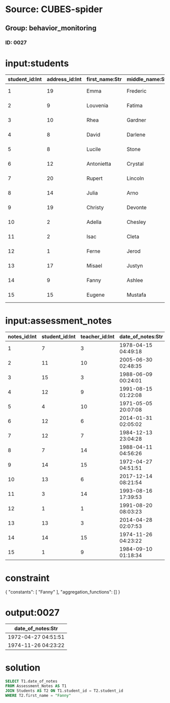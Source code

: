 # Source: CUBES-spider
## Group: behavior_monitoring
### ID: 0027

# input:students

| student_id:Int | address_id:Int | first_name:Str | middle_name:Str | last_name:Str | cell_mobile_number:Str | email_address:Str | date_first_rental:Str | date_left_university:Str | other_student_details:Str |
|---|---|---|---|---|---|---|---|---|---|
| 1 | 19 | Emma | Frederic | Rohan | 235.899.9744 | derrick.jenkins@example.com | 2017-12-05 15:20:04 | 2018-03-03 03:33:05 | nan |
| 2 | 9 | Louvenia | Fatima | Hansen | 1-247-673-8446 | rohan.clarabelle@example.org | 2017-08-08 22:30:36 | 2018-02-24 11:12:11 | nan |
| 3 | 10 | Rhea | Gardner | Bergnaum | 1-751-162-9676x115 | kkirlin@example.org | 2017-11-15 04:57:28 | 2018-03-19 12:49:20 | nan |
| 4 | 8 | David | Darlene | Gorczany | 1-895-196-9979 | eolson@example.com | 2018-02-15 20:03:11 | 2018-03-11 02:21:24 | nan |
| 5 | 8 | Lucile | Stone | Gottlieb | 1-036-062-5465 | dicki.kathryne@example.org | 2017-07-20 18:20:27 | 2018-03-18 16:07:42 | nan |
| 6 | 12 | Antonietta | Crystal | Fahey | (874)070-9495 | norwood.howell@example.org | 2017-10-31 12:33:09 | 2018-03-20 22:01:07 | nan |
| 7 | 20 | Rupert | Lincoln | Marks | 763.072.5520x5907 | lisette.brekke@example.net | 2017-09-25 12:02:23 | 2018-03-01 08:56:04 | first honor |
| 8 | 14 | Julia | Arno | Balistreri | 319.497.4575x2214 | jasmin.schuppe@example.com | 2018-02-23 02:28:07 | 2018-03-01 16:03:55 | nan |
| 9 | 19 | Christy | Devonte | Huels | (568)451-0917x3945 | dora.zboncak@example.org | 2018-01-11 19:49:39 | 2018-03-15 01:47:11 | nan |
| 10 | 2 | Adella | Chesley | Krajcik | 08605192839 | frederique.mante@example.org | 2017-07-05 19:15:29 | 2018-03-11 15:57:19 | first honor |
| 11 | 2 | Isac | Cleta | Fadel | +60(5)3280072514 | qharvey@example.com | 2017-09-13 04:06:15 | 2018-03-05 07:30:22 | first honor |
| 12 | 1 | Ferne | Jerod | Weimann | (921)011-7909x3518 | mitchel55@example.net | 2017-05-24 05:00:18 | 2018-02-28 12:33:53 | nan |
| 13 | 17 | Misael | Justyn | Will | (062)892-7033 | gbeatty@example.com | 2017-10-15 06:52:46 | 2018-03-18 07:01:27 | nan |
| 14 | 9 | Fanny | Ashlee | Haley | (820)260-5721 | foster.zemlak@example.com | 2018-03-14 11:37:10 | 2018-03-12 15:05:53 | nan |
| 15 | 15 | Eugene | Mustafa | Tremblay | 1-498-138-8088 | kertzmann.devon@example.net | 2018-03-11 22:42:47 | 2018-03-07 11:41:26 | first honor |

# input:assessment_notes

| notes_id:Int | student_id:Int | teacher_id:Int | date_of_notes:Str | text_of_notes:Str | other_details:Str |
|---|---|---|---|---|---|
| 1 | 7 | 3 | 1978-04-15 04:49:18 | nan | nan |
| 2 | 11 | 10 | 2005-06-30 02:48:35 | nan | nan |
| 3 | 15 | 3 | 1988-06-09 00:24:01 | nan | nan |
| 4 | 12 | 9 | 1991-08-15 01:22:08 | nan | nan |
| 5 | 4 | 10 | 1971-05-05 20:07:08 | nan | nan |
| 6 | 12 | 6 | 2014-01-31 02:05:02 | nan | nan |
| 7 | 12 | 7 | 1984-12-13 23:04:28 | nan | nan |
| 8 | 7 | 14 | 1988-04-11 04:56:26 | nan | nan |
| 9 | 14 | 15 | 1972-04-27 04:51:51 | nan | nan |
| 10 | 13 | 6 | 2017-12-14 08:21:54 | nan | nan |
| 11 | 3 | 14 | 1993-08-16 17:39:53 | nan | nan |
| 12 | 1 | 1 | 1991-08-20 08:03:23 | nan | nan |
| 13 | 13 | 3 | 2014-04-28 02:07:53 | nan | nan |
| 14 | 14 | 15 | 1974-11-26 04:23:22 | nan | nan |
| 15 | 1 | 9 | 1984-09-10 01:18:34 | nan | nan |

# constraint

{
  "constants": [
    "Fanny"
  ],
  "aggregation_functions": []
}

# output:0027

| date_of_notes:Str |
|---|
| 1972-04-27 04:51:51 |
| 1974-11-26 04:23:22 |

# solution

```sql
SELECT T1.date_of_notes
FROM Assessment_Notes AS T1
JOIN Students AS T2 ON T1.student_id = T2.student_id
WHERE T2.first_name = "Fanny"
```
